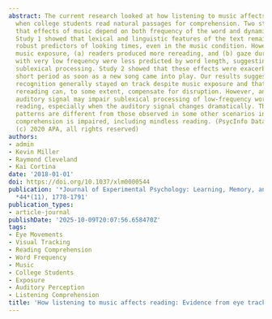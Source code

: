 ```yaml
---
abstract: The current research looked at how listening to music affects eye movements
  when college students read natural passages for comprehension. Two studies found
  that effects of music depend on both frequency of the word and dynamics of the music.
  Study 1 showed that lexical and linguistic features of the text remained highly
  robust predictors of looking times, even in the music condition. However, under
  music exposure, (a) readers produced more rereading, and (b) gaze duration on words
  with very low frequency were less predicted by word length, suggesting disrupted
  sublexical processing. Study 2 showed that these effects were exacerbated for a
  short period as soon as a new song came into play. Our results suggested that word
  recognition generally stayed on track despite music exposure and that extensive
  rereading can, to some extent, compensate for disruption. However, an irrelevant
  auditory signal may impair sublexical processing of low-frequency words during first-pass
  reading, especially when the auditory signal changes dramatically. These eye movement
  patterns are different from those observed in some other scenarios in which reading
  comprehension is impaired, including mindless reading. (PsycInfo Database Record
  (c) 2020 APA, all rights reserved)
authors:
- admin
- Kevin Miller
- Raymond Cleveland
- Kai Cortina
date: '2018-01-01'
doi: https://doi.org/10.1037/xlm0000544
publication: '*Journal of Experimental Psychology: Learning, Memory, and Cognition*,
  *44*(11), 1778-1791'
publication_types:
- article-journal
publishDate: '2025-10-09T20:07:56.658470Z'
tags:
- Eye Movements
- Visual Tracking
- Reading Comprehension
- Word Frequency
- Music
- College Students
- Exposure
- Auditory Perception
- Listening Comprehension
title: 'How listening to music affects reading: Evidence from eye tracking'
---
```

